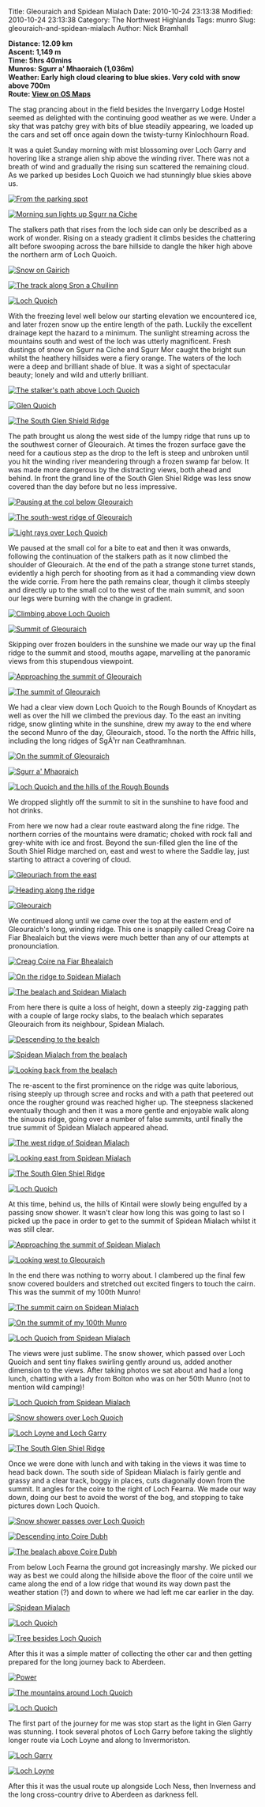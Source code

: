 Title: Gleouraich and Spidean Mialach
Date: 2010-10-24 23:13:38
Modified: 2010-10-24 23:13:38
Category: The Northwest Highlands
Tags: munro
Slug: gleouraich-and-spidean-mialach
Author: Nick Bramhall

**Distance: 12.09 km  
Ascent: 1,149 m  
Time: 5hrs 40mins  
Munros: Sgurr a' Mhaoraich (1,036m)  
Weather: Early high cloud clearing to blue skies. Very cold with snow above 700m  
Route: [View on OS Maps](https://www.invertedworld.co.uk/hillwalking/hillwalk/337)**



The stag prancing about in the field besides the Invergarry Lodge Hostel seemed as delighted with the continuing good weather as we were. Under a sky that was patchy grey with bits of blue steadily appearing, we loaded up the cars and set off once again down the twisty-turny Kinlochhourn Road. 

<!--more-->

It was a quiet Sunday morning with mist blossoming over Loch Garry and hovering like a strange alien ship above the winding river. There was not a breath of wind and gradually the rising sun scattered the remaining cloud. As we parked up besides Loch Quoich we had stunningly blue skies above us.



[![From the parking spot](https://live.staticflickr.com/1169/5132269259_212c0b9892_b.jpg "From the parking spot")](https://www.flickr.com/photos/black_friction/5132269259/)



[![Morning sun lights up Sgurr na Ciche](https://live.staticflickr.com/4062/5132875460_279898b043_b.jpg "Morning sun lights up Sgurr na Ciche")](https://www.flickr.com/photos/black_friction/5132875460/)



The stalkers path that rises from the loch side can only be described as a work of wonder. Rising on a steady gradient it climbs besides the chattering allt before swooping across the bare hillside to dangle the hiker high above the northern arm of Loch Quoich. 



[![Snow on Gairich](https://live.staticflickr.com/1087/5132281163_0dc54edf84_b.jpg "Snow on Gairich")](https://www.flickr.com/photos/black_friction/5132281163/)



[![The track along Sron a Chuilinn](https://live.staticflickr.com/1169/5132943772_c16087a4d2_b.jpg "The track along Sron a Chuilinn")](https://www.flickr.com/photos/black_friction/5132943772/)



[![Loch Quoich](https://live.staticflickr.com/4050/5132965062_bbf5661c8d_b.jpg "Loch Quoich")](https://www.flickr.com/photos/black_friction/5132965062/)



With the freezing level well below our starting elevation we encountered ice, and later frozen snow up the entire length of the path. Luckily the excellent drainage kept the hazard to a minimum. The sunlight streaming across the mountains south and west of the loch was utterly magnificent. Fresh dustings of snow on Sgurr na Ciche and Sgurr Mor caught the bright sun whilst the heathery hillsides were a fiery orange. The waters of the loch were a deep and brilliant shade of blue. It was a sight of spectacular beauty; lonely and wild and utterly brilliant.



[![The stalker's path above Loch Quoich](https://live.staticflickr.com/1229/5112051071_6160716ce1_b.jpg "The stalker's path above Loch Quoich")](https://www.flickr.com/photos/black_friction/5112051071/)



[![Glen Quoich](https://live.staticflickr.com/1164/5132356067_ee752d409b_b.jpg "Glen Quoich")](https://www.flickr.com/photos/black_friction/5132356067/)



[![The South Glen Shield Ridge](https://live.staticflickr.com/4106/5132994296_2ff81c4ab2_b.jpg "The South Glen Shield Ridge")](https://www.flickr.com/photos/black_friction/5132994296/)



The path brought us along the west side of the lumpy ridge that runs up to the southwest corner of Gleouraich. At times the frozen surface gave the need for a cautious step as the drop to the left is steep and unbroken until you hit the winding river meandering through a frozen swamp far below. It was made more dangerous by the distracting views, both ahead and behind. In front the grand line of the South Glen Shiel Ridge was less snow covered than the day before but no less impressive.



[![Pausing at the col below Gleouraich](https://live.staticflickr.com/1192/5133071434_6fd984a872_b.jpg "Pausing at the col below Gleouraich")](https://www.flickr.com/photos/black_friction/5133071434/)



[![The south-west ridge of Gleouraich](https://live.staticflickr.com/4050/5133076666_ba175e8321_b.jpg "The south-west ridge of Gleouraich")](https://www.flickr.com/photos/black_friction/5133076666/)



[![Light rays over Loch Quoich](https://live.staticflickr.com/1124/5133081386_2245568d07_b.jpg "Light rays over Loch Quoich")](https://www.flickr.com/photos/black_friction/5133081386/)



We paused at the small col for a bite to eat and then it was onwards, following the continuation of the stalkers path as it now climbed the shoulder of Gleouraich. At the end of the path a strange stone turret stands, evidently a high perch for shooting from as it had a commanding view down the wide corrie. From here the path remains clear, though it climbs steeply and directly up to the small col to the west of the main summit, and soon our legs were burning with the change in gradient.



[![Climbing above Loch Quoich](https://live.staticflickr.com/1350/5133102466_d409aaf065_b.jpg "Climbing above Loch Quoich")](https://www.flickr.com/photos/black_friction/5133102466/)



[![Summit of Gleouraich](https://live.staticflickr.com/1429/5132507023_59d2a6ce7a_b.jpg "Summit of Gleouraich")](https://www.flickr.com/photos/black_friction/5132507023/)

 

Skipping over frozen boulders in the sunshine we made our way up the final ridge to the summit and stood, mouths agape, marvelling at the panoramic views from this stupendous viewpoint. 



[![Approaching the summit of Gleouraich](https://live.staticflickr.com/4031/5132528221_16a100417c_b.jpg "Approaching the summit of Gleouraich")](https://www.flickr.com/photos/black_friction/5132528221/)





[![The summit of Gleouraich](https://live.staticflickr.com/4083/5132545223_c090b35e4a_b.jpg "The summit of Gleouraich")](https://www.flickr.com/photos/black_friction/5132545223/)



We had a clear view down Loch Quoich to the Rough Bounds of Knoydart as well as over the hill we climbed the previous day. To the east an inviting ridge, snow glinting white in the sunshine, drew my away to the end where the second Munro of the day, Gleouraich, stood. To the north the Affric hills, including the long ridges of SgÃ¹rr nan Ceathramhnan.



[![On the summit of Gleouraich](https://live.staticflickr.com/1093/5132694485_76e96a0430_b.jpg "On the summit of Gleouraich")](https://www.flickr.com/photos/black_friction/5132694485/)



[![Sgurr a' Mhaoraich](https://live.staticflickr.com/1164/5132715693_e7207c1a7d_b.jpg "Sgurr a' Mhaoraich")](https://www.flickr.com/photos/black_friction/5132715693/)



[![Loch Quoich and the hills of the Rough Bounds](https://live.staticflickr.com/1378/5133311552_aebf5b67b6_b.jpg "Loch Quoich and the hills of the Rough Bounds")](https://www.flickr.com/photos/black_friction/5133311552/)

 

We dropped slightly off the summit to sit in the sunshine to have food and hot drinks.

 

From here we now had a clear route eastward along the fine ridge. The northern corries of the mountains were dramatic; choked with rock fall and grey-white with ice and frost. Beyond the sun-filled glen the line of the South Shiel Ridge marched on, east and west to where the Saddle lay, just starting to attract a covering of cloud.



[![Gleouriach from the east](https://live.staticflickr.com/4017/5133347410_a44d71d416_b.jpg "Gleouriach from the east")](https://www.flickr.com/photos/black_friction/5133347410/)



[![Heading along the ridge](https://live.staticflickr.com/1342/5133369774_e9811b5639_b.jpg "Heading along the ridge")](https://www.flickr.com/photos/black_friction/5133369774/)



[![Gleouraich](https://live.staticflickr.com/1421/5133393430_b0f0d1293a_b.jpg "Gleouraich")](https://www.flickr.com/photos/black_friction/5133393430/)



We continued along until we came over the top at the eastern end of Gleouraich's long, winding ridge. This one is snappily called Creag Coire na Fiar Bhealaich but the views were much better than any of our attempts at pronounciation.



[![Creag Coire na Fiar Bhealaich](https://live.staticflickr.com/4090/5132739669_e5ece0e556_b.jpg "Creag Coire na Fiar Bhealaich")](https://www.flickr.com/photos/black_friction/5132739669/)



[![On the ridge to Spidean Mialach](https://live.staticflickr.com/4064/5133410304_99bb2fa14e_b.jpg "On the ridge to Spidean Mialach")](https://www.flickr.com/photos/black_friction/5133410304/)



[![The bealach and Spidean Mialach](https://live.staticflickr.com/1049/5133430540_140fb6835a_b.jpg "The bealach and Spidean Mialach")](https://www.flickr.com/photos/black_friction/5133430540/)



From here there is quite a loss of height, down a steeply zig-zagging path with a couple of large rocky slabs, to the bealach which separates Gleouraich from its neighbour, Spidean Mialach.



[![Descending to the bealch](https://live.staticflickr.com/4004/5132834549_62c9b9bf96_b.jpg "Descending to the bealch")](https://www.flickr.com/photos/black_friction/5132834549/)



[![Spidean Mialach from the bealach](https://live.staticflickr.com/4036/5133447912_eedce4851e_b.jpg "Spidean Mialach from the bealach")](https://www.flickr.com/photos/black_friction/5133447912/)



[![Looking back from the bealach](https://live.staticflickr.com/1264/5133456950_08a17fd7a0_b.jpg "Looking back from the bealach")](https://www.flickr.com/photos/black_friction/5133456950/)



The re-ascent to the first prominence on the ridge was quite laborious, rising steeply up through scree and rocks and with a path that peetered out once the rougher ground was reached higher up. The steepness slackened eventually though and then it was a more gentle and enjoyable walk along the sinuous ridge, going over a number of false summits, until finally the true summit of Spidean Mialach appeared ahead. 



[![The west ridge of Spidean Mialach](https://live.staticflickr.com/4149/5132894073_9d33e49f19_b.jpg "The west ridge of Spidean Mialach")](https://www.flickr.com/photos/black_friction/5132894073/)



[![Looking east from Spidean Mialach](https://live.staticflickr.com/1370/5133500982_08a22effe0_b.jpg "Looking east from Spidean Mialach")](https://www.flickr.com/photos/black_friction/5133500982/)



[![The South Glen Shiel Ridge](https://live.staticflickr.com/1438/5133505700_41b15906ba_b.jpg "The South Glen Shiel Ridge")](https://www.flickr.com/photos/black_friction/5133505700/)



[![Loch Quoich](https://live.staticflickr.com/4029/5132888115_1060145500_b.jpg "Loch Quoich")](https://www.flickr.com/photos/black_friction/5132888115/)



At this time, behind us, the hills of Kintail were slowly being engulfed by a passing snow shower. It wasn't clear how long this was going to last so I picked up the pace in order to get to the summit of Spidean Mialach whilst it was still clear.



[![Approaching the summit of Spidean Mialach](https://live.staticflickr.com/1421/5133558822_984520375f_b.jpg "Approaching the summit of Spidean Mialach")](https://www.flickr.com/photos/black_friction/5133558822/)



[![Looking west to Gleouraich](https://live.staticflickr.com/1060/5133599610_3c524afc29_b.jpg "Looking west to Gleouraich")](https://www.flickr.com/photos/black_friction/5133599610/)



In the end there was nothing to worry about. I clambered up the final few snow covered boulders and stretched out excited fingers to touch the cairn. This was the summit of my 100th Munro!



[![The summit cairn on Spidean Mialach](https://live.staticflickr.com/1112/5132990215_df15f4f88b_b.jpg "The summit cairn on Spidean Mialach")](https://www.flickr.com/photos/black_friction/5132990215/)



[![On the summit of my 100th Munro](https://live.staticflickr.com/4107/5133613768_8b28af08bd_b.jpg "On the summit of my 100th Munro")](https://www.flickr.com/photos/black_friction/5133613768/)



[![Loch Quoich from Spidean Mialach](https://live.staticflickr.com/1116/5132977883_e92f74ddbf_b.jpg "Loch Quoich from Spidean Mialach")](https://www.flickr.com/photos/black_friction/5132977883/)



The views were just sublime. The snow shower, which passed over Loch Quoich and sent tiny flakes swirling gently around us, added another dimension to the views. After taking photos we sat about and had a long lunch, chatting with a lady from Bolton who was on her 50th Munro (not to mention wild camping)!



[![Loch Quoich from Spidean Mialach](https://live.staticflickr.com/1334/5133263261_954fce0151_b.jpg "Loch Quoich from Spidean Mialach")](https://www.flickr.com/photos/black_friction/5133263261/)



[![Snow showers over Loch Quoich](https://live.staticflickr.com/4086/5133268693_604fd92b13_b.jpg "Snow showers over Loch Quoich")](https://www.flickr.com/photos/black_friction/5133268693/)



[![Loch Loyne and Loch Garry](https://live.staticflickr.com/4024/5133919166_44d3a378de_b.jpg "Loch Loyne and Loch Garry")](https://www.flickr.com/photos/black_friction/5133919166/)



[![The South Glen Shiel Ridge](https://live.staticflickr.com/1096/5133925828_1fdb1efd87_b.jpg "The South Glen Shiel Ridge")](https://www.flickr.com/photos/black_friction/5133925828/)



Once we were done with lunch and with taking in the views it was time to head back down. The south side of Spidean Mialach is fairly gentle and grassy and a clear track, boggy in places, cuts diagonally down from the summit. It angles for the coire to the right of Loch Fearna. We made our way down, doing our best to avoid the worst of the bog, and stopping to take pictures down Loch Quoich.



[![Snow shower passes over Loch Quoich](https://live.staticflickr.com/4040/5133939292_3fe9ecc8eb_b.jpg "Snow shower passes over Loch Quoich")](https://www.flickr.com/photos/black_friction/5133939292/)



[![Descending into Coire Dubh](https://live.staticflickr.com/4026/5133382805_3b367e727b_b.jpg "Descending into Coire Dubh")](https://www.flickr.com/photos/black_friction/5133382805/)



[![The bealach above Coire Dubh](https://live.staticflickr.com/4003/5133990244_ced46f3074_b.jpg "The bealach above Coire Dubh")](https://www.flickr.com/photos/black_friction/5133990244/)



From below Loch Fearna the ground got increasingly marshy. We picked our way as best we could along the hillside above the floor of the coire until we came along the end of a low ridge that wound its way down past the weather station (?) and down to where we had left me car earlier in the day.



[![Spidean Mialach](https://live.staticflickr.com/4029/5133425161_85a0f086a3_b.jpg "Spidean Mialach")](https://www.flickr.com/photos/black_friction/5133425161/)



[![Loch Quoich](https://live.staticflickr.com/4144/5134037210_8b6d0194bc_b.jpg "Loch Quoich")](https://www.flickr.com/photos/black_friction/5134037210/)



[![Tree besides Loch Quoich](https://live.staticflickr.com/1431/5133461261_ffdef967d9_b.jpg "Tree besides Loch Quoich")](https://www.flickr.com/photos/black_friction/5133461261/)



After this it was a simple matter of collecting the other car and then getting prepared for the long journey back to Aberdeen.



[![Power](https://live.staticflickr.com/1052/5134077676_8d9145334b_b.jpg "Power")](https://www.flickr.com/photos/black_friction/5134077676/)



[![The mountains around Loch Quoich](https://live.staticflickr.com/4091/5133469393_a2e7f0a1c5_b.jpg "The mountains around Loch Quoich")](https://www.flickr.com/photos/black_friction/5133469393/)



[![Loch Quoich](https://live.staticflickr.com/1343/5134082338_71072958a9_b.jpg "Loch Quoich")](https://www.flickr.com/photos/black_friction/5134082338/)



The first part of the journey for me was stop start as the light in Glen Garry was stunning. I took several photos of Loch Garry before taking the slightly longer route via Loch Loyne and along to Invermoriston.



[![Loch Garry](https://live.staticflickr.com/1073/5134103390_303b4ddbc5_b.jpg "Loch Garry")](https://www.flickr.com/photos/black_friction/5134103390/)



[![Loch Loyne](https://live.staticflickr.com/1257/5134115990_062f7d9b26_b.jpg "Loch Loyne")](https://www.flickr.com/photos/black_friction/5134115990/)



After this it was the usual route up alongside Loch Ness, then Inverness and the long cross-country drive to Aberdeen as darkness fell.


